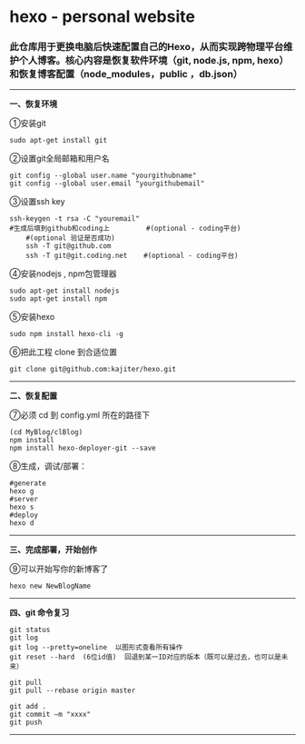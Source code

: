 # hexo - personal website
### 此仓库用于更换电脑后快速配置自己的Hexo，从而实现跨物理平台维护个人博客。核心内容是恢复软件环境（git, node.js, npm, hexo）和恢复博客配置（node_modules，public ，db.json）
---

**一、恢复环境**

①安装git
```
sudo apt-get install git
```

②设置git全局邮箱和用户名
```
git config --global user.name "yourgithubname"
git config --global user.email "yourgithubemail"
```

③设置ssh key
```
ssh-keygen -t rsa -C "youremail"
#生成后填到github和coding上         #(optional - coding平台)
    #(optional 验证是否成功)
    ssh -T git@github.com
    ssh -T git@git.coding.net    #(optional - coding平台)
```
④安装nodejs , npm包管理器
```
sudo apt-get install nodejs
sudo apt-get install npm
```

⑤安装hexo
```
sudo npm install hexo-cli -g
```

⑥把此工程 clone 到合适位置
```
git clone git@github.com:kajiter/hexo.git
```
---
**二、恢复配置**

⑦必须 cd 到 config.yml 所在的路径下
```
(cd MyBlog/clBlog)
npm install 
npm install hexo-deployer-git --save
```
⑧生成，调试/部署：
```
#generate
hexo g 
#server
hexo s
#deploy
hexo d
```
---
**三、完成部署，开始创作**

⑨可以开始写你的新博客了
```
hexo new NewBlogName
```
---
**四、git 命令复习**

```
git status
git log
git log --pretty=oneline  以图形式查看所有操作
git reset --hard  (6位id值)  回退到某一ID对应的版本（既可以是过去，也可以是未来）

git pull
git pull --rebase origin master

git add .
git commit –m "xxxx"
git push 
```
---
